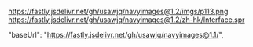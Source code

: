 https://fastly.jsdelivr.net/gh/usawjq/navyimages@1.2/imgs/p113.png
https://fastly.jsdelivr.net/gh/usawjq/navyimages@1.2/zh-hk/Interface.spr


"baseUrl": "https://fastly.jsdelivr.net/gh/usawjq/navyimages@1.1/",